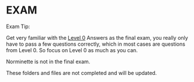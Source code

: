 # EXAM

Exam Tip:

Get very familiar with the [Level 0](https://github.com/pasqualerossi/42-Piscine/tree/main/42%20Piscine%20Exam/Exam%20Answers/Level%200) Answers as the final exam, you really only have to pass a few questions correctly, which in most cases are questions from Level 0. So focus on Level 0 as much as you can. 

Norminette is not in the final exam. 

These folders and files are not completed and will be updated. 
